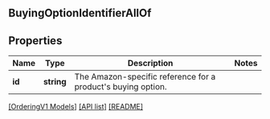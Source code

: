 ## BuyingOptionIdentifierAllOf

## Properties

Name | Type | Description | Notes
------------ | ------------- | ------------- | -------------
**id** | **string** | The Amazon-specific reference for a product's buying option. |

[[OrderingV1 Models]](../) [[API list]](../../Api) [[README]](../../../README.md)
